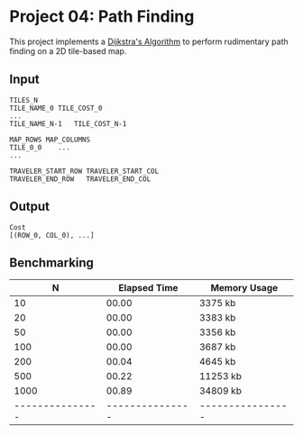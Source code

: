 Project 04: Path Finding
========================

This project implements a [Dijkstra's Algorithm] to perform rudimentary path
finding on a 2D tile-based map.

[Dijkstra's Algorithm]: https://en.wikipedia.org/wiki/Dijkstra%27s_algorithm


Input
-----

    TILES_N
    TILE_NAME_0	TILE_COST_0
    ...
    TILE_NAME_N-1	TILE_COST_N-1

    MAP_ROWS MAP_COLUMNS
    TILE_0_0    ...
    ...

    TRAVELER_START_ROW TRAVELER_START_COL
    TRAVELER_END_ROW   TRAVELER_END_COL

Output
------

    Cost
    [(ROW_0, COL_0), ...]

Benchmarking 
-------------

| N             | Elapsed Time  | Memory Usage   |
|---------------|---------------|----------------|
| 10            | 00.00         | 3375 kb        |
| 20            | 00.00         | 3383 kb        |
| 50            | 00.00         | 3356 kb        |
| 100           | 00.00         | 3687 kb        |
| 200           | 00.04         | 4645 kb        |
| 500           | 00.22         | 11253 kb       |
| 1000          | 00.89         | 34809 kb       |
|---------------|---------------|----------------|
